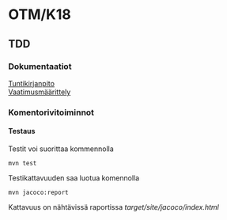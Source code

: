 # OTM/K18
## TDD
### Dokumentaatiot
[Tuntikirjanpito](https://github.com/jjjjm/otm-harjoitustyo/blob/master/dokumentaatio/tuntikirjanpito.md)  
[Vaatimusmäärittely](https://github.com/jjjjm/otm-harjoitustyo/blob/master/dokumentaatio/vaatimusmaarittely.md)
### Komentorivitoiminnot
#### Testaus  
Testit voi suorittaa kommennolla   
  
`mvn test`  
  
Testikattavuuden saa luotua komennolla   
  
`mvn jacoco:report`  
  
Kattavuus on nähtävissä raportissa _target/site/jacoco/index.html_  
  
